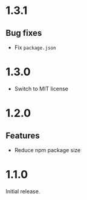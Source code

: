 # 1.3.1

## Bug fixes

- Fix `package.json`

# 1.3.0

- Switch to MIT license

# 1.2.0

## Features

- Reduce npm package size

# 1.1.0

Initial release.
